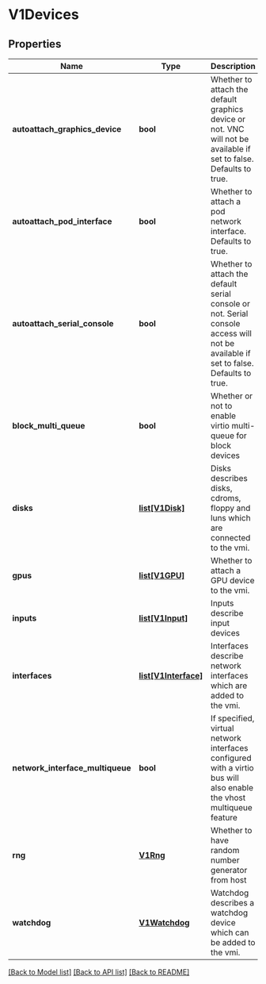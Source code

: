 # V1Devices

## Properties
Name | Type | Description | Notes
------------ | ------------- | ------------- | -------------
**autoattach_graphics_device** | **bool** | Whether to attach the default graphics device or not. VNC will not be available if set to false. Defaults to true. | [optional] 
**autoattach_pod_interface** | **bool** | Whether to attach a pod network interface. Defaults to true. | [optional] 
**autoattach_serial_console** | **bool** | Whether to attach the default serial console or not. Serial console access will not be available if set to false. Defaults to true. | [optional] 
**block_multi_queue** | **bool** | Whether or not to enable virtio multi-queue for block devices | [optional] 
**disks** | [**list[V1Disk]**](V1Disk.md) | Disks describes disks, cdroms, floppy and luns which are connected to the vmi. | [optional] 
**gpus** | [**list[V1GPU]**](V1GPU.md) | Whether to attach a GPU device to the vmi. | [optional] 
**inputs** | [**list[V1Input]**](V1Input.md) | Inputs describe input devices | [optional] 
**interfaces** | [**list[V1Interface]**](V1Interface.md) | Interfaces describe network interfaces which are added to the vmi. | [optional] 
**network_interface_multiqueue** | **bool** | If specified, virtual network interfaces configured with a virtio bus will also enable the vhost multiqueue feature | [optional] 
**rng** | [**V1Rng**](V1Rng.md) | Whether to have random number generator from host | [optional] 
**watchdog** | [**V1Watchdog**](V1Watchdog.md) | Watchdog describes a watchdog device which can be added to the vmi. | [optional] 

[[Back to Model list]](../README.md#documentation-for-models) [[Back to API list]](../README.md#documentation-for-api-endpoints) [[Back to README]](../README.md)


